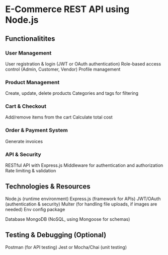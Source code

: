 # E-Commerce REST API using Node.js

## Functionalitites

### User Management
User registration & login (JWT or OAuth authentication)
Role-based access control (Admin, Customer, Vendor)
Profile management

### Product Management
Create, update, delete products
Categories and tags for filtering

### Cart & Checkout
Add/remove items from the cart
Calculate total cost

### Order & Payment System
Generate invoices

### API & Security
RESTful API with Express.js
Middleware for authentication and authorization
Rate limiting & validation


## Technologies & Resources

Node.js (runtime environment)
Express.js (framework for APIs)
JWT/OAuth (authentication & security)
Multer (for handling file uploads, if images are needed)
Env config package


Database
MongoDB (NoSQL, using Mongoose for schemas)


## Testing & Debugging (Optional)

Postman (for API testing)
Jest or Mocha/Chai (unit testing)


